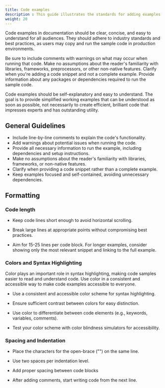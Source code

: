 ```yaml
---
title: Code examples
description : This guide illustrates the standards for adding examples of code in the documentation.
weight: 20
---
```


Code examples in documentation should be clear, concise, and easy to understand for all audiences. They should adhere to industry standards and best practices, as users may copy and run the sample code in production environments.

Be sure to include comments with warnings on what may occur when running that code. Make no assumptions about the reader's familiarity with libraries, frameworks, preprocessors, or other non-native features.
Clarify when you're adding a code snippet and not a complete example. Provide information about any packages or dependencies required to run the sample code.

Code examples should be self-explanatory and easy to understand. The goal is to provide simplified working examples that can be understood as soon as possible, not necessarily to create efficient, brilliant code that impresses experts and has outstanding utility.

## General Guidelines
- Include line-by-line comments to explain the code's functionality.
- Add warnings about potential issues when running the code.
- Provide all necessary information to run the example, including dependencies and setup instructions.
- Make no assumptions about the reader's familiarity with libraries, frameworks, or non-native features.
- Clarify when providing a code snippet rather than a complete example.
- Keep examples focused and self-contained, avoiding unnecessary dependencies.

## Formatting 

### Code length

- Keep code lines short enough to avoid horizontal scrolling.

- Break large lines at appropriate points without compromising best practices.

- Aim for 15-25 lines per code block. For longer examples, consider showing only the most relevant snippet and linking to the full example.


### Colors and Syntax Highlighting
Color plays an important role in syntax highlighting, making code samples easier to read and understand code. Use color in a consistent and accessible way to make code examples accessible to everyone.

- Use a consistent and accessible color scheme for syntax highlighting.

- Ensure sufficient contrast between colors for easy distinction.

- Use color to differentiate between code elements (e.g., keywords, variables, comments).

- Test your color scheme with color blindness simulators for accessibility.


### Spacing and Indentation

- Place the characters for the open-brace ("") on the same line.

- Use two spaces per indentation level.

- Add proper spacing between code blocks

- After adding comments, start writing code from the next line.
